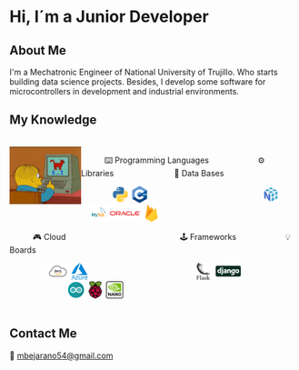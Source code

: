 # Hi, I´m a Junior Developer

## About Me

I'm a Mechatronic Engineer of National University of Trujillo. Who starts building data science projects. Besides, I develop some software for microcontrollers in development and industrial environments.

## My Knowledge

<br>
<img align="left" width=25% src="https://github.com/mauriciobejaranor/mauriciobejaranor/blob/main/img/rafa.gif">

⠀⠀⠀⠀⌨️ Programming Languages ⠀⠀⠀⠀⠀⠀⠀⠀⚙️ Libraries ⠀⠀⠀⠀⠀⠀⠀⠀⠀⠀🔐 Data Bases<br>

⠀⠀⠀&nbsp;&nbsp;&nbsp;&nbsp;&nbsp;&nbsp;<img height="30" src = 'https://github.com/mauriciobejaranor/mauriciobejaranor/blob/main/img/Python.png'> <img height="30" src = 'https://github.com/mauriciobejaranor/mauriciobejaranor/blob/main/img/Cpp.png'>&nbsp;&nbsp;&nbsp;&nbsp;&nbsp;&nbsp;&nbsp;&nbsp;&nbsp;&nbsp;&nbsp;&nbsp;&nbsp;&nbsp;&nbsp;&nbsp;&nbsp;&nbsp;&nbsp;&nbsp;&nbsp;&nbsp;&nbsp;&nbsp;&nbsp;&nbsp;&nbsp;&nbsp;&nbsp;&nbsp;&nbsp;&nbsp;&nbsp;&nbsp;&nbsp;&nbsp;&nbsp;&nbsp;&nbsp;&nbsp;&nbsp;&nbsp;&nbsp;&nbsp;&nbsp;&nbsp;&nbsp;&nbsp;&nbsp;&nbsp;&nbsp;<img height="30" src = 'https://github.com/mauriciobejaranor/mauriciobejaranor/blob/main/img/numpy.png'>&nbsp;&nbsp;&nbsp;&nbsp;&nbsp;&nbsp;&nbsp;&nbsp;&nbsp;&nbsp;&nbsp;&nbsp;&nbsp;&nbsp;&nbsp;&nbsp;&nbsp;&nbsp;&nbsp;&nbsp;&nbsp;&nbsp;&nbsp;&nbsp;&nbsp;&nbsp;&nbsp;&nbsp;&nbsp;&nbsp;&nbsp;&nbsp;&nbsp;&nbsp;&nbsp;&nbsp;<img height="30" src = 'https://github.com/mauriciobejaranor/mauriciobejaranor/blob/main/img/mysql.png'> <img height="30" src = 'https://github.com/mauriciobejaranor/mauriciobejaranor/blob/main/img/oracle.png'> <img height="30" src = 'https://github.com/mauriciobejaranor/mauriciobejaranor/blob/main/img/FireBase.png'>

⠀⠀⠀⠀🎮 Cloud&nbsp;&nbsp;&nbsp;&nbsp;&nbsp;&nbsp;&nbsp;&nbsp;&nbsp;&nbsp;&nbsp;&nbsp;&nbsp;&nbsp;&nbsp;&nbsp;&nbsp;&nbsp;&nbsp;&nbsp;&nbsp;&nbsp;&nbsp;&nbsp;&nbsp;&nbsp;&nbsp;&nbsp;&nbsp;&nbsp;&nbsp;&nbsp;&nbsp;&nbsp;&nbsp;&nbsp;&nbsp;&nbsp;&nbsp;&nbsp;&nbsp;&nbsp;&nbsp;&nbsp;&nbsp;&nbsp;&nbsp;&nbsp;&nbsp;&nbsp;&nbsp;🕹️ Frameworks⠀⠀⠀⠀⠀⠀⠀⠀    💡 Boards <br>

⠀⠀⠀⠀⠀⠀ <img height="30" src = 'https://github.com/mauriciobejaranor/mauriciobejaranor/blob/main/img/aws.png'> <img height="30" src = 'https://github.com/mauriciobejaranor/mauriciobejaranor/blob/main/img/azure.png'>&nbsp;&nbsp;&nbsp;&nbsp;&nbsp;&nbsp;&nbsp;&nbsp;&nbsp;&nbsp;&nbsp;&nbsp;&nbsp;&nbsp;&nbsp;&nbsp;&nbsp;&nbsp;&nbsp;&nbsp;&nbsp;&nbsp;&nbsp;&nbsp;&nbsp;&nbsp;&nbsp;&nbsp;&nbsp;&nbsp;&nbsp;&nbsp;&nbsp;&nbsp;&nbsp;&nbsp;&nbsp;&nbsp;&nbsp;&nbsp;&nbsp;&nbsp;&nbsp;&nbsp;&nbsp;&nbsp;<img height="30" src = 'https://github.com/mauriciobejaranor/mauriciobejaranor/blob/main/img/flask.png'><img height="30" src = 'https://github.com/mauriciobejaranor/mauriciobejaranor/blob/main/img/django.jpg'>&nbsp;&nbsp;&nbsp;&nbsp;&nbsp;&nbsp;&nbsp;&nbsp;&nbsp;&nbsp;&nbsp;&nbsp;&nbsp;&nbsp;&nbsp;&nbsp;&nbsp;&nbsp;&nbsp;&nbsp;&nbsp;&nbsp;&nbsp;&nbsp;&nbsp;&nbsp;<img height="30" src = 'https://github.com/mauriciobejaranor/mauriciobejaranor/blob/main/img/Arduino.png'> <img height="30" src = 'https://github.com/mauriciobejaranor/mauriciobejaranor/blob/main/img/RaspberryPi.png'> <img height="30" src = 'https://github.com/mauriciobejaranor/mauriciobejaranor/blob/main/img/JetsonNano.png'>
<br>
<br>

## Contact Me

📧 mbejarano54@gmail.com
